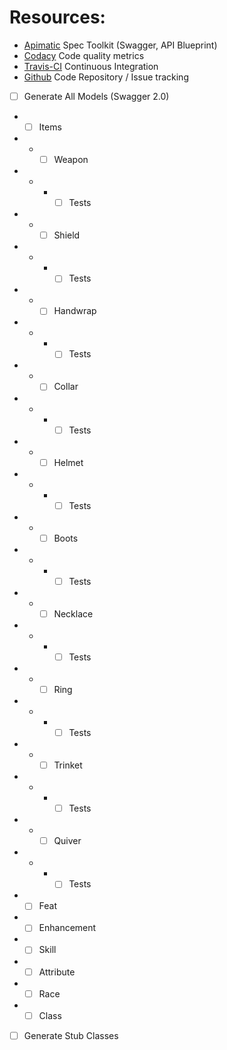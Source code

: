 # Resources:

-   [Apimatic](https://apimatic.io) Spec Toolkit (Swagger, API Blueprint)
-   [Codacy](http://codacy.com) Code quality metrics
-   [Travis-CI](http://travis-ci.com) Continuous Integration
-   [Github](http://github.com) Code Repository / Issue tracking

-   [ ] Generate All Models (Swagger 2.0)
-   -   [ ] Items
-   -   -   [ ] Weapon
-   -   -   -   [ ] Tests
-   -   -   [ ] Shield
-   -   -   -   [ ] Tests
-   -   -   [ ] Handwrap
-   -   -   -   [ ] Tests
-   -   -   [ ] Collar
-   -   -   -   [ ] Tests
-   -   -   [ ] Helmet
-   -   -   -   [ ] Tests
-   -   -   [ ] Boots
-   -   -   -   [ ] Tests
-   -   -   [ ] Necklace
-   -   -   -   [ ] Tests
-   -   -   [ ] Ring
-   -   -   -   [ ] Tests
-   -   -   [ ] Trinket
-   -   -   -   [ ] Tests
-   -   -   [ ] Quiver
-   -   -   -   [ ] Tests
-   -   [ ] Feat
-   -   [ ] Enhancement
-   -   [ ] Skill
-   -   [ ] Attribute
-   -   [ ] Race
-   -   [ ] Class
-   [ ] Generate Stub Classes
